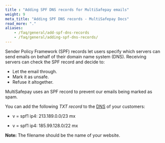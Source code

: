 ```yaml
---
title : "Adding SPF DNS records for MultiSafepay emails"
weight: 9
meta_title: "Adding SPF DNS records - MultiSafepay Docs"
read_more: "."
aliases:
    - /faq/general/add-spf-dns-records
    - /faq/general/adding-spf-dns-records/
---
```


Sender Policy Framework (SPF) records let users specify which servers can send emails on behalf of their domain name system (DNS). Receiving servers can check the SPF record and decide to:

- Let the email through.
- Mark it as unsafe.
- Refuse it altogether.

MultiSafepay uses an SPF record to prevent our emails being marked as spam.

You can add the following _TXT record_ to the [DNS](https://nl.wikipedia.org/wiki/Domain_Name_System) of your customers:

- v = spf1 ip4: 213.189.0.0/23 mx

- v = spf1 ip4: 185.99.128.0/22 mx

**Note:** The filename should be the name of your website.
